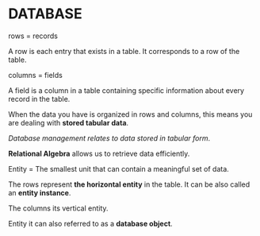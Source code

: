 # DATABASE


rows = records

A row is each entry that exists in a table. It corresponds to a row of the table. 

columns = fields

A field is a column in a table containing specific information about every record 
in the table. 

When the data you have is organized in rows and columns, this means you are dealing 
with **stored tabular data**. 

*Database management relates to data stored in tabular form*. 

**Relational Algebra** allows us to retrieve data efficiently.

Entity = The smallest unit that can contain a meaningful set of data. 

The rows represent **the horizontal entity** in the table. It can be also called an 
**entity instance**. 

The columns its vertical entity. 

Entity it can also referred to as a **database object**.





